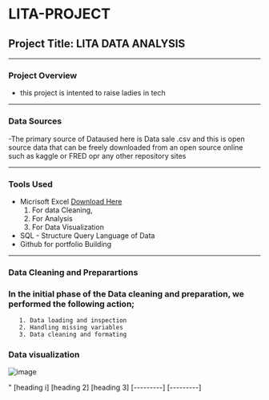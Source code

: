 # LITA-PROJECT
## Project Title: LITA DATA ANALYSIS 

---
### Project Overview
- this project is intented to raise ladies in tech 

---

### Data Sources
-The primary source of Dataused here is Data sale .csv and this is open source data that can be freely downloaded from an open source online such as kaggle or FRED opr any other repository sites

---
### Tools Used
- Micrisoft Excel  [Download Here](https://www.microsoft.com)   
   1. For data Cleaning,
   2. For Analysis
   3. For Data Visualization
- SQL - Structure Query Language of Data
- Github for portfolio Building

---

   ### Data Cleaning and Preparartions
  ### In the initial phase of the Data cleaning and preparation, we performed the following action;
       1. Data loading and inspection
       2. Handling missing variables
       3. Data cleaning and formating

  ### Data visualization

  ![image](https://github.com/user-attachments/assets/d4ec1698-135a-493a-9336-0c32e636bc26)


  "
  [heading i] [heading 2] [heading 3]
  [---------] [---------]
